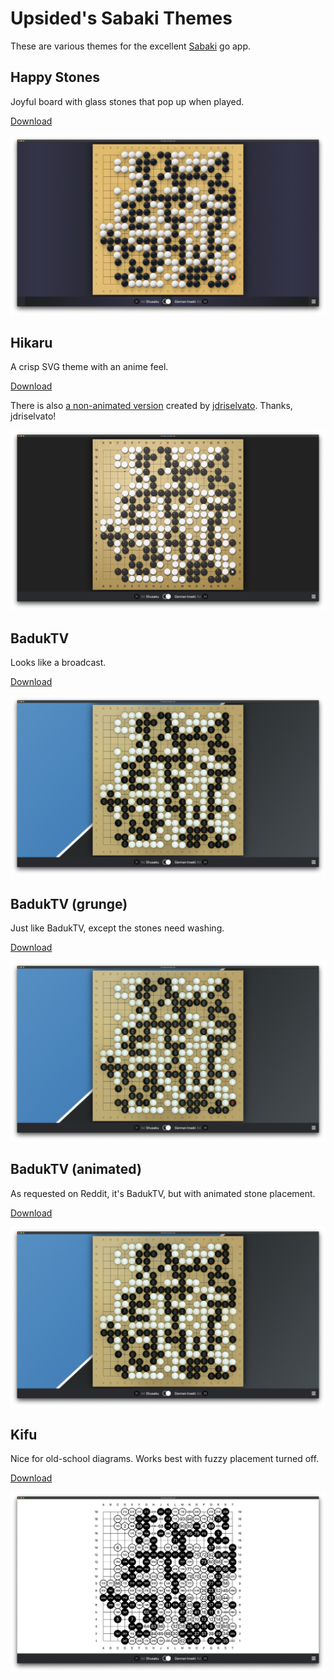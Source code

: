 # Upsided's Sabaki Themes
These are various themes for the excellent [Sabaki](http://sabaki.yichuanshen.de/) go app.

## Happy Stones
Joyful board with glass stones that pop up when played. 

[Download](https://github.com/upsided/upsided-sabaki-themes/raw/main/packs/happy-stones.asar)

![happy stones screenshot](./happy-stones/happystones-screenshot.jpg)

## Hikaru
A crisp SVG theme with an anime feel. 

[Download](https://github.com/upsided/upsided-sabaki-themes/raw/main/packs/hikaru.asar)

There is also [a non-animated version](https://github.com/jdriselvato/Hikaru-2-Sabaki-Theme) created by [jdriselvato](https://github.com/jdriselvato/). Thanks, jdriselvato!

![Hikaru Screenshot](./hikaru/hikaru-screenshot.jpg)

## BadukTV
Looks like a broadcast.

[Download](https://github.com/upsided/upsided-sabaki-themes/raw/main/packs/baduktv.asar)

![BadukTV Screenshot](./baduktv/baduktv-screenshot.jpg)

## BadukTV (grunge)
Just like BadukTV, except the stones need washing. 

[Download](https://github.com/upsided/upsided-sabaki-themes/raw/main/packs/baduktv-grunge.asar)

![BadukTV Grunge Screenshot](./baduktv-grunge/baduktv-grunge-screenshot.jpg)

## BadukTV (animated)
As requested on Reddit, it's BadukTV, but with animated stone placement. 

[Download](https://github.com/upsided/upsided-sabaki-themes/raw/main/packs/baduktv-animated.asar)

![BadukTV Animated Screenshot](./baduktv/baduktv-screenshot.jpg)

## Kifu
Nice for old-school diagrams. Works best with fuzzy placement turned off. 

[Download](https://github.com/upsided/upsided-sabaki-themes/raw/main/packs/kifu.asar)

![Kifu Screenshot](./kifu/kifu-screenshot.jpg)
